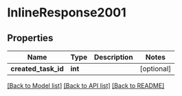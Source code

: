 # InlineResponse2001

## Properties
Name | Type | Description | Notes
------------ | ------------- | ------------- | -------------
**created_task_id** | **int** |  | [optional] 

[[Back to Model list]](../../README.md#documentation-for-models) [[Back to API list]](../../README.md#documentation-for-api-endpoints) [[Back to README]](../../README.md)

